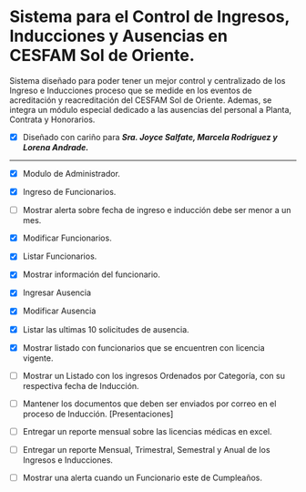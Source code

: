 # Sistema para el Control de Ingresos, Inducciones y Ausencias en CESFAM Sol de Oriente.

Sistema diseñado para poder tener un mejor control y centralizado de los Ingreso e Inducciones proceso que se medide en los eventos de acreditación y reacreditación del CESFAM Sol de Oriente. 
Ademas, se integra un módulo especial dedicado a las ausencias del personal a Planta, Contrata y Honorarios.
- [x] Diseñado con cariño para ***Sra. Joyce Salfate, Marcela Rodriguez y Lorena Andrade.***

***
- [x] Modulo de Administrador.
- [x] Ingreso de Funcionarios.
- [ ] Mostrar alerta sobre fecha de ingreso e inducción debe ser menor a un mes.
- [x] Modificar Funcionarios.
- [x] Listar Funcionarios.
- [x] Mostrar información del funcionario.
- [x] Ingresar Ausencia
- [x] Modificar Ausencia
- [x] Listar las ultimas 10 solicitudes de ausencia.
- [x] Mostrar listado con funcionarios que se encuentren con licencia vigente.
- [ ] Mostrar un Listado con los ingresos Ordenados por Categoría, con su respectiva fecha de Inducción.
- [ ] Mantener los documentos que deben ser enviados por correo en el proceso de Inducción. [Presentaciones]
- [ ] Entregar un reporte mensual sobre las licencias médicas en excel.
- [ ] Entregar un reporte Mensual, Trimestral, Semestral y Anual de los Ingresos e Inducciones.
- [ ] Mostrar una alerta cuando un Funcionario este de Cumpleaños.

